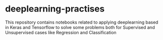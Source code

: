 # deeplearning-practises

This repository contains notebooks related to applying deeplearning based in Keras and Tensorflow to solve some problems both for Supervised and Unsupervised cases like Regression and Classification
